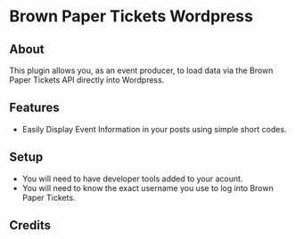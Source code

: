 # Brown Paper Tickets Wordpress

## About
This plugin allows you, as an event producer, to load data via the 
Brown Paper Tickets API directly into Wordpress.

## Features
* Easily Display Event Information in your posts using simple short codes.


## Setup
* You will need to have developer tools added to your acount.
* You will need to know the exact username you use to log into Brown 
Paper Tickets.

## Credits